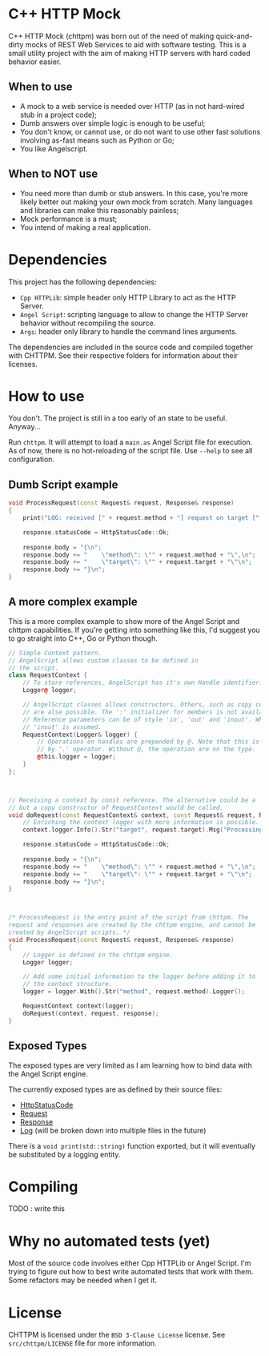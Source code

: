 # C++ HTTP Mock

C++ HTTP Mock (chttpm) was born out of the need of making quick-and-dirty mocks of REST Web Services to aid with software testing. This is a small utility project with the aim of making HTTP servers with hard coded behavior easier.

## When to use

- A mock to a web service is needed over HTTP (as in not hard-wired stub in a project code);
- Dumb answers over simple logic is enough to be useful;
- You don't know, or cannot use, or do not want to use other fast solutions involving as-fast means such as Python or Go;
- You like Angelscript.

## When to NOT use

- You need more than dumb or stub answers. In this case, you're more likely better out making your own mock from scratch. Many languages and libraries can make this reasonably painless;
- Mock performance is a must;
- You intend of making a real application.

# Dependencies

This project has the following dependencies:

- `Cpp HTTPLib`: simple header only HTTP Library to act as the HTTP Server.
- `Angel Script`: scripting language to allow to change the HTTP Server behavior without recompiling the source.
- `Args`: header only library to handle the command lines arguments.

The dependencies are included in the source code and compiled together with CHTTPM. See their respective folders for information about their licenses.

# How to use

You don't. The project is still in a too early of an state to be useful. Anyway...

Run `chttpm`. It will attempt to load a `main.as` Angel Script file for execution. As of now, there is no hot-reloading of the script file. Use `--help` to see all configuration.

## Dumb Script example

```c++
void ProcessRequest(const Request& request, Response& response)
{
	print("LOG: received [" + request.method + "] request on target [" + request.target + "]");

	response.statusCode = HttpStatusCode::Ok;
	
	response.body = "{\n";
	response.body += "    \"method\": \"" + request.method + "\",\n";
	response.body += "    \"target\": \"" + request.target + "\"\n";
	response.body += "}\n";
}
```

## A more complex example

This is a more complex example to show more of the Angel Script and chttpm capabilities. If you're getting into something like this, I'd suggest you to go straight into C++, Go or Python though.

```c++
// Simple Context pattern.
// AngelScript allows custom classes to be defined in
// the script.
class RequestContext {
	// To store references, AngelScript has it's own Handle identifier.
	Logger@ logger;

	// AngelScript classes allows constructors. Others, such as copy constructor,
	// are alse possible. The ':' initializer for members is not available.
	// Reference parameters can be of style 'in', 'out' and 'inout'. When not specified,
	// 'inout' is assumed.
	RequestContext(Logger& logger) {
		// Operations on handles are prepended by @. Note that this is accesed
		// by '.' operator. Without @, the operation are on the type.
		@this.logger = logger;
	}
};



// Receiving a context by const reference. The alternative could be a 'in' reference type,
// but a copy constructor of RequestContext would be called.
void doRequest(const RequestContext& context, const Request& request, Response& response) {
	// Enriching the context logger with more information is possible.
	context.logger.Info().Str("target", request.target).Msg("Processing request");

	response.statusCode = HttpStatusCode::Ok;
	
	response.body = "{\n";
	response.body += "    \"method\": \"" + request.method + "\",\n";
	response.body += "    \"target\": \"" + request.target + "\"\n";
	response.body += "}\n";
}



/* ProcessRequest is the entry point of the script from chttpm. The
request and responses are created by the chttpm engine, and cannot be
created by AngelScript scripts. */
void ProcessRequest(const Request& request, Response& response)
{
	// Logger is defined in the chttpm engine.
	Logger logger;

	// Add some initial information to the logger before adding it to
	// the context structure.
	logger = logger.With().Str("method", request.method).Logger();

	RequestContext context(logger);
	doRequest(context, request, response);
}
```


## Exposed Types

The exposed types are very limited as I am learning how to bind data with the Angel Script engine.

The currently exposed types are as defined by their source files:

- [HttpStatusCode](./src/chttpm/httpstatuscode.h)
- [Request](./src/chttpm/request.h)
- [Response](./src/chttpm/response.h)
- [Log](./src/chttpm/log/log.h) (will be broken down into multiple files in the future)

There is a `void print(std::string)` function exported, but it will eventually be substituted by a logging entity.

# Compiling

TODO : write this

# Why no automated tests (yet)

Most of the source code involves either Cpp HTTPLib or Angel Script. I'm trying to figure out how to best write automated tests that work with them. Some refactors may be needed when I get it.

# License

CHTTPM is licensed under the `BSD 3-Clause License` license. See `src/chttpm/LICENSE` file for more information.